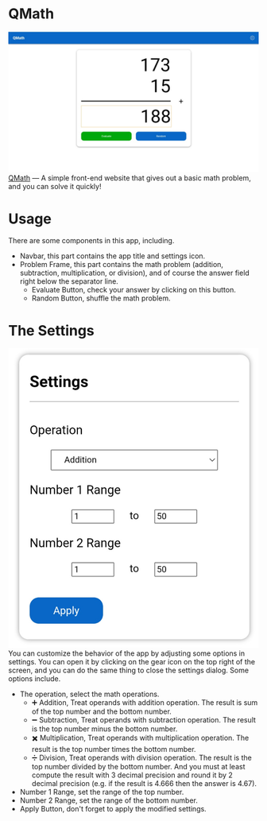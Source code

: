 # QMath

![QMath - Desktop](./img/qmath_desktop.png)
[QMath](https://iwanharyatno.github.io/qmath) — A simple front-end website that gives out a basic math problem, and you can solve it quickly!

# Usage

There are some components in this app, including.
- Navbar, this part contains the app title and settings icon.
- Problem Frame, this part contains the math problem (addition, subtraction, multiplication, or division), and of course the answer field right below the separator line.
    - Evaluate Button, check your answer by clicking on this button.
    - Random Button, shuffle the math problem.

# The Settings

![QMath - Settings](./img/qmath_settings.png)
You can customize the behavior of the app by adjusting some options in settings. You can open it by clicking on the gear icon on the top right of the screen, and you can do the same thing to close the settings dialog. Some options include.
- The operation, select the math operations.
    - :heavy_plus_sign: Addition, Treat operands with addition operation. The result is sum of the top number and the bottom number.
    - :heavy_minus_sign: Subtraction, Treat operands with subtraction operation. The result is the top number minus the bottom number.
    - :heavy_multiplication_x: Multiplication, Treat operands with multiplication operation. The result is the top number times the bottom number.
    - :heavy_division_sign: Division, Treat operands with division operation. The result is the top number divided by the bottom number. And you must at least compute the result with 3 decimal precision and round it by 2 decimal precision (e.g. if the result is 4.666 then the answer is 4.67).
- Number 1 Range, set the range of the top number.
- Number 2 Range, set the range of the bottom number.
- Apply Button, don't forget to apply the modified settings.
